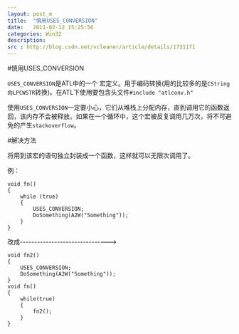 ```yaml
---
layout: post_m
title:  "慎用USES_CONVERSION"
date:   2011-02-12 15:25:56
categories: Win32
description: 
src : http://blog.csdn.net/vcleaner/article/details/1731171
---
```


#慎用USES_CONVERSION

`USES_CONVERSION`是ATL中的一个 宏定义。用于编码转换(用的比较多的是`CString向LPCWSTR`转换)。在ATL下使用要包含头文件`#include "atlconv.h"`

使用`USES_CONVERSION`一定要小心，它们从堆栈上分配内存，直到调用它的函数返回，该内存不会被释放。如果在一个循环中，这个宏被反复调用几万次，将不可避免的产生`stackoverflow`。

#解决方法

将用到该宏的语句独立封装成一个函数，这样就可以无限次调用了。

例：

	void fn()
	{
	    while (true)
	    {
	        USES_CONVERSION;
	        DoSomething(A2W("Something"));
	    }
	}

改成------------------------------->

	void fn2()
	{
	    USES_CONVERSION;
	    DoSomething(A2W("Something"));
	}
	void fn()
	{
	    while(true)
	    {
	        fn2();
	    }
	}